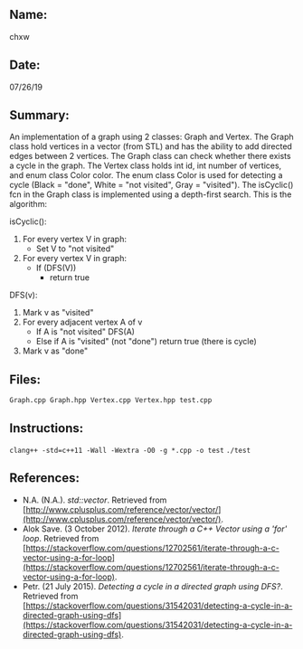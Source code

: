 ## Name:
chxw

## Date: 
07/26/19

## Summary:
An implementation of a graph using 2 classes: Graph and Vertex. The Graph class hold vertices in a vector (from STL) and has the ability to add directed edges between 2 vertices. The Graph class can check whether there exists a cycle in the graph. The Vertex class holds int id, int number of vertices, and enum class Color color. The enum class Color is used for detecting a cycle (Black = "done", White = "not visited", Gray = "visited"). The isCyclic() fcn in the Graph class is implemented using a depth-first search. This is the algorithm:

isCyclic():
1. For every vertex V in graph:
	- Set V to "not visited"
2. For every vertex V in graph:
	- If (DFS(V))
		- return true

DFS(v):
1. Mark v as "visited" 
2. For every adjacent vertex A of v
	- If A is "not visited"
		DFS(A)
	- Else if A is "visited" (not "done")
		return true (there is cycle)
3. Mark v as "done"

## Files:
`Graph.cpp Graph.hpp Vertex.cpp Vertex.hpp test.cpp`

## Instructions: 
`clang++ -std=c++11 -Wall -Wextra -O0 -g *.cpp -o test`
`./test`

## References:
- N.A. (N.A.). *std::vector*. Retrieved from [http://www.cplusplus.com/reference/vector/vector/](http://www.cplusplus.com/reference/vector/vector/).
- Alok Save. (3 October 2012). *Iterate through a C++ Vector using a 'for' loop*. Retrieved from [https://stackoverflow.com/questions/12702561/iterate-through-a-c-vector-using-a-for-loop](https://stackoverflow.com/questions/12702561/iterate-through-a-c-vector-using-a-for-loop).
- Petr. (21 July 2015). *Detecting a cycle in a directed graph using DFS?*. Retrieved from [https://stackoverflow.com/questions/31542031/detecting-a-cycle-in-a-directed-graph-using-dfs](https://stackoverflow.com/questions/31542031/detecting-a-cycle-in-a-directed-graph-using-dfs).
